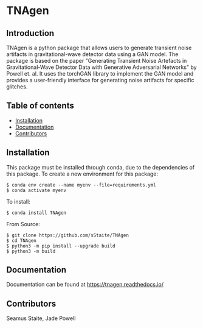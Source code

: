 

# TNAgen
## Introduction
TNAgen is a python package that allows users to generate transient noise artifacts in gravitational-wave detector data using a GAN model. The package is based on the paper "Generating Transient Noise Artefacts in Gravitational-Wave Detector Data with Generative Adversarial Networks" by Powell et. al. It uses the torchGAN library to implement the GAN model and provides a user-friendly interface for generating noise artifacts for specific glitches.

## Table of contents
* [Installation](#Installation)
* [Documentation](#Documentation)
* [Contributors](#Contributors)

## Installation

This package must be installed through conda, due to the dependencies of this package. 
To create a new environment for this package:
```console
$ conda env create --name myenv --file=requirements.yml
$ conda activate myenv
```

To install:
```console
$ conda install TNAgen
```

From Source:
```console
$ git clone https://github.com/sStaite/TNAgen
$ cd TNAgen
$ python3 -m pip install --upgrade build
$ python3 -m build
```

## Documentation
Documentation can be found at https://tnagen.readthedocs.io/


## Contributors
Seamus Staite, Jade Powell

